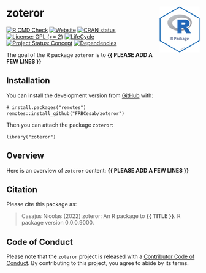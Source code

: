 <!-- README.md is generated from README.Rmd. Please edit that file -->

# zoteror <img src="man/figures/package-sticker.png" align="right" style="float:right; height:120px;"/>

<!-- badges: start -->

[![R CMD
Check](https://github.com/FRBCesab/zoteror/actions/workflows/R-CMD-check.yaml/badge.svg)](https://github.com/FRBCesab/zoteror/actions/workflows/R-CMD-check.yaml)
[![Website](https://github.com/FRBCesab/zoteror/actions/workflows/pkgdown.yaml/badge.svg)](https://github.com/FRBCesab/zoteror/actions/workflows/pkgdown.yaml)
[![CRAN
status](https://www.r-pkg.org/badges/version/zoteror)](https://CRAN.R-project.org/package=zoteror)
[![License: GPL (&gt;=
2)](https://img.shields.io/badge/License-GPL%20%28%3E%3D%202%29-blue.svg)](https://choosealicense.com/licenses/gpl-2.0/)
[![LifeCycle](https://img.shields.io/badge/lifecycle-experimental-orange)](https://lifecycle.r-lib.org/articles/stages.html#experimental)
[![Project Status:
Concept](https://www.repostatus.org/badges/latest/concept.svg)](https://www.repostatus.org/#concept)
[![Dependencies](https://img.shields.io/badge/dependencies-0/0-brightgreen?style=flat)](#)
<!-- badges: end -->

The goal of the R package `zoteror` is to **{{ PLEASE ADD A FEW LINES
}}**

## Installation

You can install the development version from
[GitHub](https://github.com/) with:

    # install.packages("remotes")
    remotes::install_github("FRBCesab/zoteror")

Then you can attach the package `zoteror`:

    library("zoteror")

## Overview

Here is an overview of `zoteror` content: **{{ PLEASE ADD A FEW LINES
}}**

## Citation

Please cite this package as:

> Casajus Nicolas (2022) zoteror: An R package to **{{ TITLE }}**. R
> package version 0.0.0.9000.

## Code of Conduct

Please note that the `zoteror` project is released with a [Contributor
Code of
Conduct](https://contributor-covenant.org/version/2/0/CODE_OF_CONDUCT.html).
By contributing to this project, you agree to abide by its terms.
